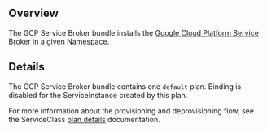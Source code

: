 ## Overview

The GCP Service Broker bundle installs the [Google Cloud Platform Service Broker](https://cloud.google.com/kubernetes-engine/docs/concepts/google-cloud-platform-service-broker) in a given Namespace.

## Details

The GCP Service Broker bundle contains one `default` plan. Binding is disabled for the ServiceInstance created by this plan.  

For more information about the provisioning and deprovisioning flow, see the ServiceClass [plan details](https://github.com/kyma-project/kyma/blob/master/docs/service-brokers/helm-broker-service-classes/gcp-broker-provider/docs/plans-details.md) documentation.
